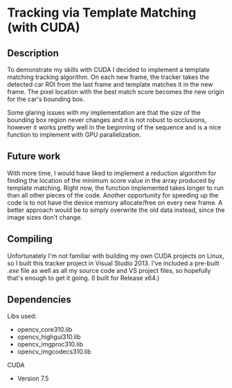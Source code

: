 # Tracking via Template Matching (with CUDA) 
## Description
To demonstrate my skills with CUDA I decided to implement a template 
matching tracking algorithm. On each new frame, the tracker takes the 
detected car ROI from the last frame and template matches it in the new 
frame. The pixel location with the best match score becomes the new origin
for the car's bounding box.

Some glaring issues with my implementation are that the size of the 
bounding box region never changes and it is not robust to occlusions, 
however it works pretty well in the beginning of the sequence and is a 
nice function to implement with GPU parallelization.

## Future work
With more time, I would have liked to implement a reduction algorithm for
finding the location of the minimum score value in the array produced by 
template matching. Right now, the function implemented takes longer to run
than all other pieces of the code. Another opportunity for speeding up the 
code is to not have the device memory allocate/free on every new frame. A 
better approach would be to simply overwrite the old data instead, since 
the image sizes don't change.

## Compiling
Unfortunately I'm not familiar with building my own CUDA projects on Linux,
so I built this tracker project in Visual Studio 2013. I've 
included a pre-built *.exe* file as well as all my source code and VS project
files, so hopefully that's enough to get it going. (I built for Release x64.)
    
## Dependencies
Libs used:
* opencv_core310.lib
* opencv_highgui310.lib
* opencv_imgproc310.lib
* opencv_imgcodecs310.lib

CUDA
* Version 7.5

